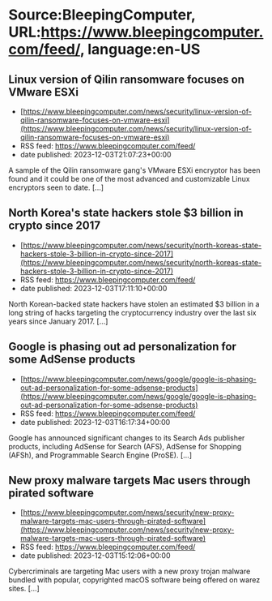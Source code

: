 # Source:BleepingComputer, URL:https://www.bleepingcomputer.com/feed/, language:en-US

## Linux version of Qilin ransomware focuses on VMware ESXi
 - [https://www.bleepingcomputer.com/news/security/linux-version-of-qilin-ransomware-focuses-on-vmware-esxi](https://www.bleepingcomputer.com/news/security/linux-version-of-qilin-ransomware-focuses-on-vmware-esxi)
 - RSS feed: https://www.bleepingcomputer.com/feed/
 - date published: 2023-12-03T21:07:23+00:00

A sample of the Qilin ransomware gang's VMware ESXi encryptor has been found and it could be one of the most advanced and customizable Linux encryptors seen to date. [...]

## North Korea's state hackers stole $3 billion in crypto since 2017
 - [https://www.bleepingcomputer.com/news/security/north-koreas-state-hackers-stole-3-billion-in-crypto-since-2017](https://www.bleepingcomputer.com/news/security/north-koreas-state-hackers-stole-3-billion-in-crypto-since-2017)
 - RSS feed: https://www.bleepingcomputer.com/feed/
 - date published: 2023-12-03T17:11:10+00:00

North Korean-backed state hackers have stolen an estimated $3 billion in a long string of hacks targeting the cryptocurrency industry over the last six years since January 2017. [...]

## Google is phasing out ad personalization for some AdSense products
 - [https://www.bleepingcomputer.com/news/google/google-is-phasing-out-ad-personalization-for-some-adsense-products](https://www.bleepingcomputer.com/news/google/google-is-phasing-out-ad-personalization-for-some-adsense-products)
 - RSS feed: https://www.bleepingcomputer.com/feed/
 - date published: 2023-12-03T16:17:34+00:00

Google has announced significant changes to its Search Ads publisher products, including AdSense for Search (AFS), AdSense for Shopping (AFSh), and Programmable Search Engine (ProSE). [...]

## New proxy malware targets Mac users through pirated software
 - [https://www.bleepingcomputer.com/news/security/new-proxy-malware-targets-mac-users-through-pirated-software](https://www.bleepingcomputer.com/news/security/new-proxy-malware-targets-mac-users-through-pirated-software)
 - RSS feed: https://www.bleepingcomputer.com/feed/
 - date published: 2023-12-03T15:12:06+00:00

Cybercriminals are targeting Mac users with a new proxy trojan malware bundled with popular, copyrighted macOS software being offered on warez sites. [...]

